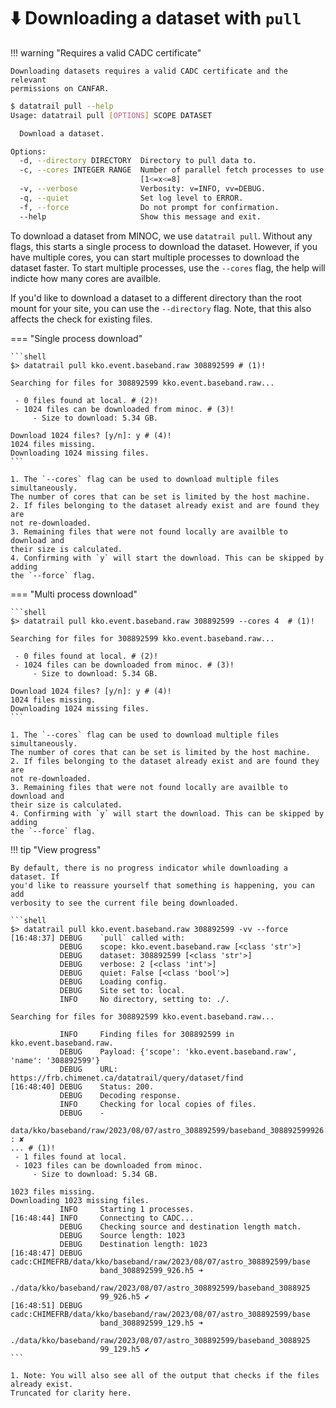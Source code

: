 # ⬇️  Downloading a dataset with `pull`

!!! warning "Requires a valid CADC certificate"

    Downloading datasets requires a valid CADC certificate and the relevant
    permissions on CANFAR.

<!-- termynal -->
```bash
$ datatrail pull --help
Usage: datatrail pull [OPTIONS] SCOPE DATASET

  Download a dataset.

Options:
  -d, --directory DIRECTORY  Directory to pull data to.
  -c, --cores INTEGER RANGE  Number of parallel fetch processes to use.
                             [1<=x<=8]
  -v, --verbose              Verbosity: v=INFO, vv=DEBUG.
  -q, --quiet                Set log level to ERROR.
  -f, --force                Do not prompt for confirmation.
  --help                     Show this message and exit.
```

To download a dataset from MINOC, we use `datatrail pull`. Without any flags,
this starts a single process to download the dataset. However, if you have
multiple cores, you can start multiple processes to download the dataset
faster. To start multiple processes, use the `--cores` flag, the help will
indicte how many cores are availble.

If you'd like to download a dataset to a different directory than the root
mount for your site, you can use the `--directory` flag. Note, that this
also affects the check for existing files.

=== "Single process download"

    ```shell
    $> datatrail pull kko.event.baseband.raw 308892599 # (1)!

    Searching for files for 308892599 kko.event.baseband.raw...
    
     - 0 files found at local. # (2)!
     - 1024 files can be downloaded from minoc. # (3)!
         - Size to download: 5.34 GB.
    
    Download 1024 files? [y/n]: y # (4)!
    1024 files missing.
    Downloading 1024 missing files.
    ```

    1. The `--cores` flag can be used to download multiple files simultaneously.
    The number of cores that can be set is limited by the host machine.
    2. If files belonging to the dataset already exist and are found they are
    not re-downloaded.
    3. Remaining files that were not found locally are availble to download and
    their size is calculated.
    4. Confirming with `y` will start the download. This can be skipped by adding
    the `--force` flag.

=== "Multi process download"

    ```shell
    $> datatrail pull kko.event.baseband.raw 308892599 --cores 4  # (1)!

    Searching for files for 308892599 kko.event.baseband.raw...
    
     - 0 files found at local. # (2)!
     - 1024 files can be downloaded from minoc. # (3)!
         - Size to download: 5.34 GB.
    
    Download 1024 files? [y/n]: y # (4)!
    1024 files missing.
    Downloading 1024 missing files.
    ```

    1. The `--cores` flag can be used to download multiple files simultaneously.
    The number of cores that can be set is limited by the host machine.
    2. If files belonging to the dataset already exist and are found they are
    not re-downloaded.
    3. Remaining files that were not found locally are availble to download and
    their size is calculated.
    4. Confirming with `y` will start the download. This can be skipped by adding
    the `--force` flag.

!!! tip "View progress"

    By default, there is no progress indicator while downloading a dataset. If
    you'd like to reassure yourself that something is happening, you can add
    verbosity to see the current file being downloaded.

    ```shell
    $> datatrail pull kko.event.baseband.raw 308892599 -vv --force
    [16:48:37] DEBUG    `pull` called with:                                                  
               DEBUG    scope: kko.event.baseband.raw [<class 'str'>]                        
               DEBUG    dataset: 308892599 [<class 'str'>]                                   
               DEBUG    verbose: 2 [<class 'int'>]                                           
               DEBUG    quiet: False [<class 'bool'>]                                        
               DEBUG    Loading config.                                                      
               DEBUG    Site set to: local.                                                  
               INFO     No directory, setting to: ./.                                        
    
    Searching for files for 308892599 kko.event.baseband.raw...
    
               INFO     Finding files for 308892599 in kko.event.baseband.raw.               
               DEBUG    Payload: {'scope': 'kko.event.baseband.raw', 'name': '308892599'}    
               DEBUG    URL: https://frb.chimenet.ca/datatrail/query/dataset/find            
    [16:48:40] DEBUG    Status: 200.                                                         
               DEBUG    Decoding response.                                                   
               INFO     Checking for local copies of files.                                  
               DEBUG    -                                                                    
                        data/kko/baseband/raw/2023/08/07/astro_308892599/baseband_308892599926.h5 : ✘
    ... # (1)!
     - 1 files found at local.
     - 1023 files can be downloaded from minoc.
         - Size to download: 5.34 GB.
    
    1023 files missing.
    Downloading 1023 missing files.
               INFO     Starting 1 processes.                                               
    [16:48:44] INFO     Connecting to CADC...                                               
               DEBUG    Checking source and destination length match.                       
               DEBUG    Source length: 1023                                                 
               DEBUG    Destination length: 1023                                            
    [16:48:47] DEBUG    cadc:CHIMEFRB/data/kko/baseband/raw/2023/08/07/astro_308892599/base 
                        band_308892599_926.h5 ➜
                        ./data/kko/baseband/raw/2023/08/07/astro_308892599/baseband_3088925
                        99_926.h5 ✔
    [16:48:51] DEBUG    cadc:CHIMEFRB/data/kko/baseband/raw/2023/08/07/astro_308892599/base 
                        band_308892599_129.h5 ➜
                        ./data/kko/baseband/raw/2023/08/07/astro_308892599/baseband_3088925
                        99_129.h5 ✔
    ```

    1. Note: You will also see all of the output that checks if the files already exist.
    Truncated for clarity here.
